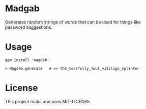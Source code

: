 Madgab
======

Generates random strings of words that can be used for things like password suggestions.

Usage
=====
 
    gem install 'magdab'

    > Magdab.generate   # => the_tearfully_foul_vitiligo_splinter


License
=======

This project rocks and uses MIT-LICENSE.